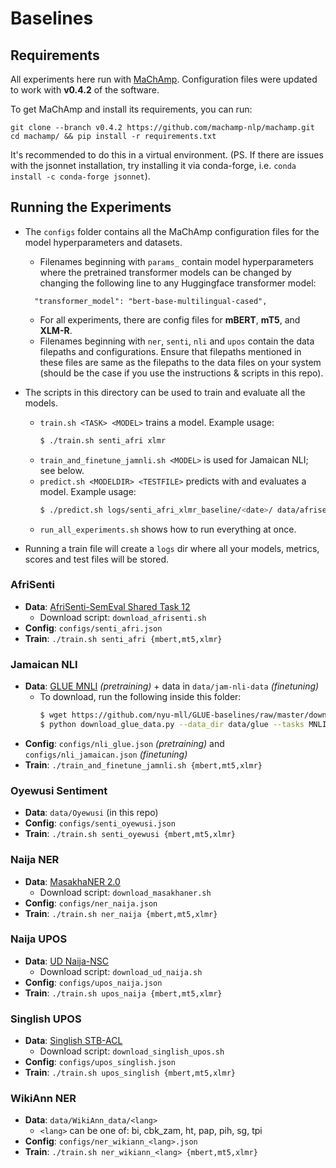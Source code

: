 # Baselines

## Requirements

All experiments here run with [MaChAmp](https://github.com/machamp-nlp/machamp.git).  Configuration files were updated to work with **v0.4.2** of the software.

To get MaChAmp and install its requirements, you can run:

```
git clone --branch v0.4.2 https://github.com/machamp-nlp/machamp.git
cd machamp/ && pip install -r requirements.txt
```

It's recommended to do this in a virtual environment.  (PS. If there are issues with the jsonnet installation, try installing it via conda-forge, i.e. `conda install -c conda-forge jsonnet`).

## Running the Experiments

- The `configs` folder contains all the MaChAmp configuration files for the model hyperparameters and datasets.
  - Filenames beginning with `params_` contain model hyperparameters where the pretrained transformer models can be changed by changing the following line to any Huggingface transformer model:
  ```
    "transformer_model": "bert-base-multilingual-cased",
  ```
  - For all experiments, there are config files for **mBERT**, **mT5**, and **XLM-R**.
  - Filenames beginning with `ner`, `senti`, `nli` and `upos` contain the data filepaths and configurations. Ensure that filepaths mentioned in these files are same as the filepaths to the data files on your system (should be the case if you use the instructions & scripts in this repo).

- The scripts in this directory can be used to train and evaluate all the models.
  - `train.sh <TASK> <MODEL>` trains a model. Example usage:
    ```bash
    $ ./train.sh senti_afri xlmr
    ```
  - `train_and_finetune_jamnli.sh <MODEL>` is used for Jamaican NLI; see below.
  - `predict.sh <MODELDIR> <TESTFILE>` predicts with and evaluates a model. Example usage:
    ```bash
    $ ./predict.sh logs/senti_afri_xlmr_baseline/<date>/ data/afrisenti/pcm_test.tsv
    ```
  - `run_all_experiments.sh` shows how to run everything at once.

- Running a train file will create a `logs` dir where all your models, metrics, scores and test files will be stored.


### AfriSenti

- **Data**: [AfriSenti-SemEval Shared Task 12](https://github.com/afrisenti-semeval/afrisent-semeval-2023)
  - Download script: `download_afrisenti.sh`
- **Config**: `configs/senti_afri.json`
- **Train**: `./train.sh senti_afri {mbert,mt5,xlmr}`

### Jamaican NLI

- **Data**: [GLUE MNLI](https://github.com/nyu-mll/GLUE-baselines) _(pretraining)_ + data in `data/jam-nli-data` _(finetuning)_
  - To download, run the following inside this folder:
    ```bash
    $ wget https://github.com/nyu-mll/GLUE-baselines/raw/master/download_glue_data.py
    $ python download_glue_data.py --data_dir data/glue --tasks MNLI
    ```
- **Config**: `configs/nli_glue.json` _(pretraining)_ and `configs/nli_jamaican.json` _(finetuning)_
- **Train**: `./train_and_finetune_jamnli.sh {mbert,mt5,xlmr}`

### Oyewusi Sentiment

- **Data**: `data/Oyewusi` (in this repo)
- **Config**: `configs/senti_oyewusi.json`
- **Train**: `./train.sh senti_oyewusi {mbert,mt5,xlmr}`

### Naija NER

- **Data**: [MasakhaNER 2.0](https://github.com/masakhane-io/masakhane-ner/tree/main/MasakhaNER2.0/data/pcm/)
  - Download script: `download_masakhaner.sh`
- **Config**: `configs/ner_naija.json`
- **Train**: `./train.sh ner_naija {mbert,mt5,xlmr}`

### Naija UPOS

- **Data**: [UD Naija-NSC](https://github.com/UniversalDependencies/UD_Naija-NSC)
  - Download script: `download_ud_naija.sh`
- **Config**: `configs/upos_naija.json`
- **Train**: `./train.sh upos_naija {mbert,mt5,xlmr}`

### Singlish UPOS

- **Data**: [Singlish STB-ACL](https://github.com/wanghm92/Sing_Par/tree/master/ACL17_dataset/treebank/gold_pos)
  - Download script: `download_singlish_upos.sh`
- **Config**: `configs/upos_singlish.json`
- **Train**: `./train.sh upos_singlish {mbert,mt5,xlmr}`

### WikiAnn NER

- **Data**: `data/WikiAnn_data/<lang>`
  - `<lang>` can be one of: bi, cbk_zam, ht, pap, pih, sg, tpi
- **Config**: `configs/ner_wikiann_<lang>.json`
- **Train**: `./train.sh ner_wikiann_<lang> {mbert,mt5,xlmr}`

